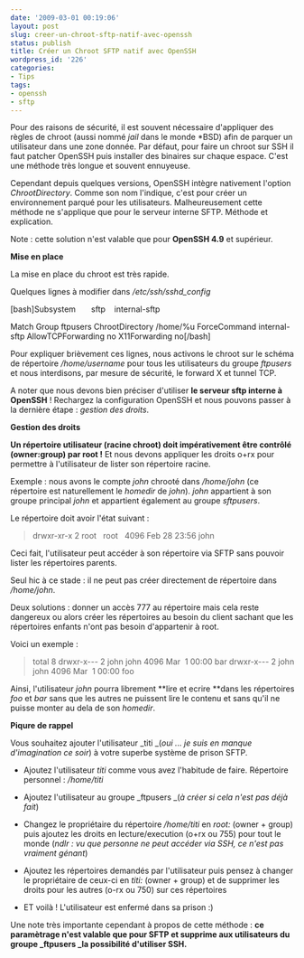 ```yaml
---
date: '2009-03-01 00:19:06'
layout: post
slug: creer-un-chroot-sftp-natif-avec-openssh
status: publish
title: Créer un Chroot SFTP natif avec OpenSSH
wordpress_id: '226'
categories:
- Tips
tags:
- openssh
- sftp
---
```


Pour des raisons de sécurité, il est souvent nécessaire d'appliquer des règles de chroot (aussi nommé _jail_ dans le monde *BSD) afin de parquer un utilisateur dans une zone donnée. Par défaut, pour faire un chroot sur SSH il faut patcher OpenSSH puis installer des binaires sur chaque espace. C'est une méthode très longue et souvent ennuyeuse.




Cependant depuis quelques versions, OpenSSH intègre nativement l'option _ChrootDirectory_. Comme son nom l'indique, c'est pour créer un environnement parqué pour les utilisateurs. Malheureusement cette méthode ne s'applique que pour le serveur interne SFTP. Méthode et explication.




Note : cette solution n'est valable que pour **OpenSSH 4.9** et supérieur.








**Mise en place**




La mise en place du chroot est très rapide.




Quelques lignes à modifier dans _/etc/ssh/sshd_config_


[bash]Subsystem       sftp    internal-sftp

Match Group ftpusers
         ChrootDirectory /home/%u
         ForceCommand internal-sftp
         AllowTCPForwarding no
         X11Forwarding no[/bash]


Pour expliquer brièvement ces lignes, nous activons le chroot sur le schéma de répertoire _/home/username_ pour tous les utilisateurs du groupe _ftpusers_ et nous interdisons, par mesure de sécurité, le forward X et tunnel TCP.




A noter que nous devons bien préciser d'utiliser **le serveur sftp interne à OpenSSH** ! Rechargez la configuration OpenSSH et nous pouvons passer à la dernière étape : _gestion des droits_.







**Gestion des droits**




**Un répertoire utilisateur (racine chroot) doit impérativement être contrôlé (owner:group) par root !** Et nous devons appliquer les droits o+rx pour permettre à l'utilisateur de lister son répertoire racine.




Exemple : nous avons le compte _john_ chrooté dans _/home/john_ (ce répertoire est naturellement le _homedir_ de _john_). _john_ appartient à son groupe principal _john_ et appartient également au groupe _sftpusers_.




Le répertoire doit avoir l'état suivant :






> drwxr-xr-x 2 root   root   4096 Feb 28 23:56 john






Ceci fait, l'utilisateur peut accéder à son répertoire via SFTP sans pouvoir lister les répertoires parents.




Seul hic à ce stade : il ne peut pas créer directement de répertoire dans _/home/john_.




Deux solutions : donner un accès 777 au répertoire mais cela reste dangereux ou alors créer les répertoires au besoin du client sachant que les répertoires enfants n'ont pas besoin d'appartenir à root.




Voici un exemple :






> total 8
>     drwxr-x--- 2 john john 4096 Mar  1 00:00 bar
>     drwxr-x--- 2 john john 4096 Mar  1 00:00 foo






Ainsi, l'utilisateur _john_ pourra librement **lire et ecrire **dans les répertoires _foo_ et _bar_ sans que les autres ne puissent lire le contenu et sans qu'il ne puisse monter au dela de son _homedir_.







**Piqure de rappel**




Vous souhaitez ajouter l'utilisateur _titi _(_oui ... je suis en manque d'imagination ce soir_) à votre superbe système de prison SFTP.





	
  * Ajoutez l'utilisateur _titi_ comme vous avez l'habitude de faire. Répertoire personnel : _/home/titi_

	
  * Ajoutez l'utilisateur au groupe _ftpusers _(_à créer si cela n'est pas déjà fait_)

	
  * Changez le propriétaire du répertoire _/home/titi_ en _root:_ (owner + group) puis ajoutez les droits en lecture/execution (o+rx ou 755) pour tout le monde (_ndlr : vu que personne ne peut accéder via SSH, ce n'est pas vraiment génant_)

	
  * Ajoutez les répertoires demandés par l'utilisateur puis pensez à changer le propriétaire de ceux-ci en _titi:_ (owner + group) et de supprimer les droits pour les autres (o-rx ou 750) sur ces répertoires

	
  * ET voilà ! L'utilisateur est enfermé dans sa prison :)











Une note très importante cependant à propos de cette méthode : **ce paramètrage n'est valable que pour SFTP et supprime aux utilisateurs du groupe _ftpusers _la possibilité d'utiliser SSH.**



